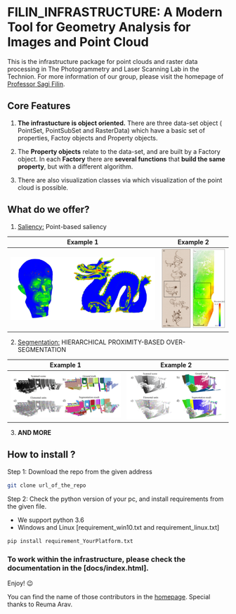 # FILIN_INFRASTRUCTURE: A Modern Tool for Geometry Analysis for Images and Point Cloud
This is the infrastructure package for point clouds and raster data processing in The Photogrammetry and Laser Scanning Lab in the Technion. For more information of our group, please visit the homepage of [Professor Sagi Filin][1].

## **Core Features**
1. **The infrastucture is object oriented.** There are three data-set object ( PointSet, PointSubSet and RasterData) which have a basic set of properties, Factoy objects and Property objects. 

1. The **Property objects** relate to the data-set, and are built by a Factory object. In each **Factory** there are **several functions** that **build the same property**, but with a different algorithm. 

1. There are also visualization classes via which visualization of the point cloud is possible.

  [1]: https://cee.technion.ac.il/members/sagi-filin/

## **What do we offer?**


 1. [Saliency:](https://www.researchgate.net/publication/343400402_SALIENCY_OF_SUBTLE_ENTITIES_WITHIN_3-D_POINT_CLOUDS) Point-based saliency 
 
|Example 1 | Example 2|
|----------|----------|
|<img width="800" src="VisualizationClasses/saliency.png">|<img width="300" src="VisualizationClasses/saliency_terrain.png">|

2. [Segmentation:](https://www.isprs-ann-photogramm-remote-sens-spatial-inf-sci.net/V-2-2020/273/2020/) 
HIERARCHICAL PROXIMITY-BASED OVER-SEGMENTATION
 
|Example 1 | Example 2|
|----------|----------|
|<img width="800" src="VisualizationClasses/segmentation.png">|<img width="700" src="VisualizationClasses/segmentation_technion.png">|

3. **AND MORE**

## **How to install ?**

Step 1: Download the repo from the given address
```bash
git clone url_of_the_repo
```
Step 2: Check the python version of your pc, and install requirements from the given file.
* We support python 3.6
* Windows and Linux [requirement_win10.txt and requirement_linux.txt]
```bash
pip install requirement_YourPlatform.txt
```

### **To work within the infrastructure, please check the documentation in the [docs/index.html]**.

Enjoy! :wink:

You can find the name of those contributors in the [homepage][1]. Special thanks to Reuma Arav.




